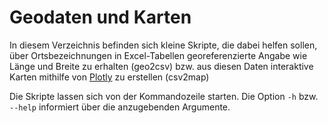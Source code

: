 # Geodaten und Karten

In diesem Verzeichnis befinden sich kleine Skripte, die dabei helfen sollen, über Ortsbezeichnungen in Excel-Tabellen georeferenzierte Angabe wie Länge und Breite zu erhalten (geo2csv) bzw. aus diesen Daten interaktive Karten mithilfe von [Plotly](https://plot.ly/python/) zu erstellen (csv2map)

Die Skripte lassen sich von der Kommandozeile starten. Die Option `-h` bzw. `--help` informiert über die anzugebenden Argumente.
